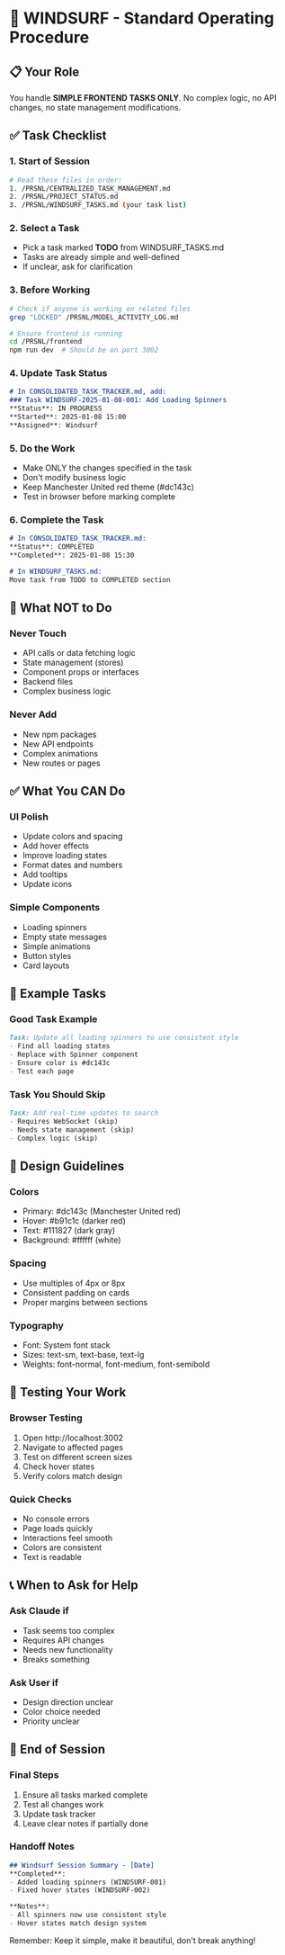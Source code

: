 # 🚀 WINDSURF - Standard Operating Procedure

## 📋 Your Role
You handle **SIMPLE FRONTEND TASKS ONLY**. No complex logic, no API changes, no state management modifications.

## ✅ Task Checklist

### 1. Start of Session
```bash
# Read these files in order:
1. /PRSNL/CENTRALIZED_TASK_MANAGEMENT.md
2. /PRSNL/PROJECT_STATUS.md  
3. /PRSNL/WINDSURF_TASKS.md (your task list)
```

### 2. Select a Task
- Pick a task marked **TODO** from WINDSURF_TASKS.md
- Tasks are already simple and well-defined
- If unclear, ask for clarification

### 3. Before Working
```bash
# Check if anyone is working on related files
grep "LOCKED" /PRSNL/MODEL_ACTIVITY_LOG.md

# Ensure frontend is running
cd /PRSNL/frontend
npm run dev  # Should be on port 3002
```

### 4. Update Task Status
```markdown
# In CONSOLIDATED_TASK_TRACKER.md, add:
### Task WINDSURF-2025-01-08-001: Add Loading Spinners
**Status**: IN PROGRESS
**Started**: 2025-01-08 15:00
**Assigned**: Windsurf
```

### 5. Do the Work
- Make ONLY the changes specified in the task
- Don't modify business logic
- Keep Manchester United red theme (#dc143c)
- Test in browser before marking complete

### 6. Complete the Task
```markdown
# In CONSOLIDATED_TASK_TRACKER.md:
**Status**: COMPLETED
**Completed**: 2025-01-08 15:30

# In WINDSURF_TASKS.md:
Move task from TODO to COMPLETED section
```

## 🚫 What NOT to Do

### Never Touch
- API calls or data fetching logic
- State management (stores)
- Component props or interfaces
- Backend files
- Complex business logic

### Never Add
- New npm packages
- New API endpoints
- Complex animations
- New routes or pages

## ✅ What You CAN Do

### UI Polish
- Update colors and spacing
- Add hover effects
- Improve loading states
- Format dates and numbers
- Add tooltips
- Update icons

### Simple Components
- Loading spinners
- Empty state messages
- Simple animations
- Button styles
- Card layouts

## 📝 Example Tasks

### Good Task Example
```markdown
Task: Update all loading spinners to use consistent style
- Find all loading states
- Replace with Spinner component
- Ensure color is #dc143c
- Test each page
```

### Task You Should Skip
```markdown
Task: Add real-time updates to search
- Requires WebSocket (skip)
- Needs state management (skip)
- Complex logic (skip)
```

## 🎨 Design Guidelines

### Colors
- Primary: #dc143c (Manchester United red)
- Hover: #b91c1c (darker red)
- Text: #111827 (dark gray)
- Background: #ffffff (white)

### Spacing
- Use multiples of 4px or 8px
- Consistent padding on cards
- Proper margins between sections

### Typography
- Font: System font stack
- Sizes: text-sm, text-base, text-lg
- Weights: font-normal, font-medium, font-semibold

## 🧪 Testing Your Work

### Browser Testing
1. Open http://localhost:3002
2. Navigate to affected pages
3. Test on different screen sizes
4. Check hover states
5. Verify colors match design

### Quick Checks
- No console errors
- Page loads quickly
- Interactions feel smooth
- Colors are consistent
- Text is readable

## 📞 When to Ask for Help

### Ask Claude if
- Task seems too complex
- Requires API changes
- Needs new functionality
- Breaks something

### Ask User if
- Design direction unclear
- Color choice needed
- Priority unclear

## 🏁 End of Session

### Final Steps
1. Ensure all tasks marked complete
2. Test all changes work
3. Update task tracker
4. Leave clear notes if partially done

### Handoff Notes
```markdown
## Windsurf Session Summary - [Date]
**Completed**: 
- Added loading spinners (WINDSURF-001)
- Fixed hover states (WINDSURF-002)

**Notes**: 
- All spinners now use consistent style
- Hover states match design system
```

Remember: Keep it simple, make it beautiful, don't break anything!